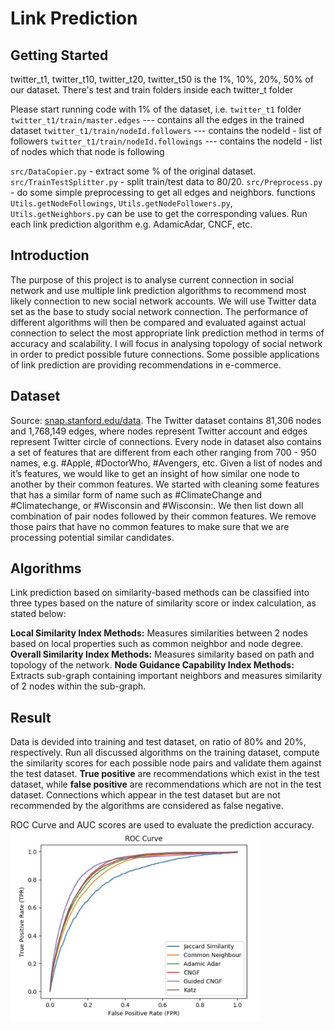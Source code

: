 # Link Prediction

## Getting Started
twitter_t1, twitter_t10, twitter_t20, twitter_t50  is the 1%, 10%, 20%, 50% of our dataset.
There's test and train folders inside each twitter_t folder

Please start running code with 1% of the dataset, i.e. `twitter_t1` folder
`twitter_t1/train/master.edges` --- contains all the edges in the trained dataset
`twitter_t1/train/nodeId.followers` --- contains the nodeId - list of followers
`twitter_t1/train/nodeId.followings` --- contains the nodeId - list of nodes which that node is following

`src/DataCopier.py` - extract some % of the original dataset.
`src/TrainTestSplitter.py` - split train/test data to 80/20.
`src/Preprocess.py` - do some simple preprocessing to get all edges and neighbors.
functions `Utils.getNodeFollowings`, `Utils.getNodeFollowers.py`, `Utils.getNeighbors.py` can be use to get the corresponding values.
Run each link prediction algorithm e.g. AdamicAdar, CNCF, etc.

## Introduction
The purpose of this project is to analyse current connection in social network and use multiple link prediction algorithms to recommend most likely connection to new social network accounts. We will use Twitter data set as the base to study social network connection. The performance of different algorithms will then be compared and evaluated against actual connection to select the most appropriate link prediction method in terms of accuracy and scalability. I will focus in analysing topology of social network in order to predict possible future connections. Some possible applications of link prediction are providing recommendations in e-commerce.

## Dataset
Source: [snap.stanford.edu/data](https://snap.stanford.edu/data/ego-Twitter.html).
The Twitter dataset contains 81,306 nodes and 1,768,149 edges, where nodes represent Twitter account and edges represent Twitter circle of connections. Every node in dataset also contains a set of features that are different from each other ranging from 700 - 950 names, e.g. #Apple, #DoctorWho, #Avengers, etc. Given a list of nodes and it’s features, we would like to get an insight of how similar one node to another by their common features. We started with cleaning some features that has a similar form of name such as #ClimateChange and #Climatechange, or #Wisconsin and #Wisconsin:. We then list down all combination of pair nodes followed by their common features. We remove those pairs that have no common features to make sure that we are processing potential similar candidates.

## Algorithms
Link prediction based on similarity-based methods can be classified into three types based on the nature of similarity score or index calculation, as stated below: 

**Local Similarity Index Methods:** Measures similarities between 2 nodes based on local properties such as common neighbor and node degree.
**Overall Similarity Index Methods:** Measures similarity based on path and topology of the network.
**Node Guidance Capability Index Methods:** Extracts sub-graph containing important neighbors and measures similarity of 2 nodes within the sub-graph.

## Result
Data is devided into training and test dataset, on ratio of 80% and 20%, respectively. Run all discussed algorithms on the training dataset, compute the similarity scores for each possible node pairs and validate them against the test dataset. **True positive** are recommendations which exist in the test dataset, while **false positive** are recommendations which are not in the test dataset. Connections which appear in the test dataset but are not recommended by the algorithms are considered as false negative.

ROC Curve and AUC scores are used to evaluate the prediction accuracy.
<img src="util/result.png" width=400 class="center">